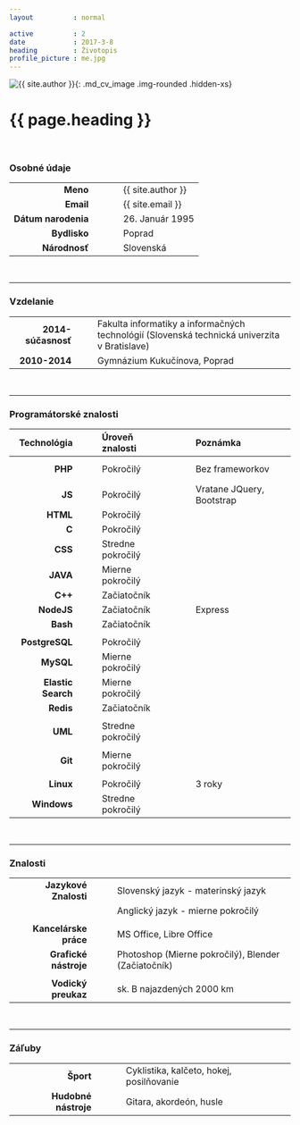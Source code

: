 ```yaml
---
layout          : normal

active          : 2
date            : 2017-3-8
heading         : Životopis
profile_picture : me.jpg
---
```




![{{ site.author }}](/assets/img/{{page.profile_picture}} "{{ site.author }}"){: .md_cv_image .img-rounded .hidden-xs}

# {{ page.heading }}

&nbsp;

### Osobné údaje

|                     |                             |                   |
| ------------------: | --------------------------- | :---------------- |
| **Meno**            | &nbsp; &nbsp; &nbsp; &nbsp; | {{ site.author }} |
| **Email**           |                             | {{ site.email }}  |
| **Dátum narodenia** |                             | 26. Január 1995   |
| **Bydlisko**        |                             | Poprad            |
| **Národnosť**       |                             | Slovenská         |

&nbsp;

---












### Vzdelanie

|                    |                             |                              |
| -----------------: | --------------------------- | :--------------------------- |
| **2014-súčasnosť** | &nbsp; &nbsp; &nbsp; &nbsp; | Fakulta informatiky a informačných technológií (Slovenská technická univerzita v Bratislave)
| **2010-2014**      |                             | Gymnázium Kukučínova, Poprad |

&nbsp; 

---
















### Programátorské znalosti

| Technológia         |                             |  Úroveň znalosti  |                             | Poznámka |
| ------------------: | --------------------------- | :---------------- | --------------------------- | :------- |
| **PHP**             | &nbsp; &nbsp; &nbsp; &nbsp; | Pokročilý         | &nbsp; &nbsp; &nbsp; &nbsp; | Bez frameworkov |
| **JS**              |                             | Pokročilý         |                             | Vratane JQuery, Bootstrap |
| **HTML**            |                             | Pokročilý         |                             | |
| **C**               |                             | Pokročilý         |                             | |
| **CSS**             |                             | Stredne pokročilý |                             | |
| **JAVA**            |                             | Mierne pokročilý  |                             | |
| **C++**             |                             | Začiatočník       |                             | |
| **NodeJS**          |                             | Začiatočník       |                             | Express |
| **Bash**            |                             | Začiatočník       |                             | |
|                     |                             |                   |                             | |
| **PostgreSQL**      |                             | Pokročilý         |                             | |
| **MySQL**           |                             | Mierne pokročilý  |                             | |
| **Elastic Search**  |                             | Mierne pokročilý  |                             | |
| **Redis**           |                             | Začiatočník       |                             | |
|                     |                             |                   |                             | |
| **UML**             |                             | Stredne pokročilý |                             | |
|                     |                             |                   |                             | |
| **Git**             |                             | Mierne pokročilý  |                             | |
|                     |                             |                   |                             | |
| **Linux**           |                             | Pokročilý         |                             | 3 roky |
| **Windows**         |                             | Stredne pokročilý |                             | |


&nbsp;

---













### Znalosti

|                       |                             |                                    |
| --------------------: | --------------------------- | :--------------------------------- |
| **Jazykové Znalosti** | &nbsp; &nbsp; &nbsp; &nbsp; | Slovenský jazyk - materinský jazyk |
|                       |                             | Anglický jazyk - mierne pokročilý  |
|                       |                             |                                    |
| **Kancelárske práce** |                             | MS Office, Libre Office            |
| **Grafické nástroje** |                             | Photoshop (Mierne pokročilý), Blender (Začiatočník) |
|                       |                             |                                    |
| **Vodický preukaz**   |                             | sk. B najazdených 2000 km          |

&nbsp;

---












### Záľuby

|                      |                             |                                          |
| -------------------: | --------------------------- | :--------------------------------------- |
| **Šport**            | &nbsp; &nbsp; &nbsp; &nbsp; | Cyklistika, kalčeto, hokej, posilňovanie |
| **Hudobné nástroje** |                             | Gitara, akordeón, husle                  |
